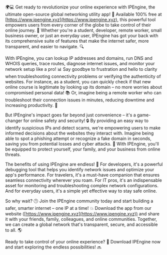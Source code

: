 🌍💻 Get ready to revolutionize your online experience with IPEngine, the ultimate open-source global networking utility app! 🚀 Available 100% free at [https://www.ipengine.xyz](https://www.ipengine.xyz), this powerful tool empowers users from every corner of the globe to take control of their online journey. 💪 Whether you're a student, developer, remote worker, small business owner, or just an everyday user, IPEngine has got your back with its comprehensive suite of features that make the internet safer, more transparent, and easier to navigate. 🔍

With IPEngine, you can lookup IP addresses and domains, run DNS and WHOIS queries, trace routes, diagnose internet issues, and monitor your network setup like a pro! 📊 Say goodbye to frustration and hello to clarity when troubleshooting connectivity problems or verifying the authenticity of websites. For instance, as a student, you can quickly check if that new online course is legitimate by looking up its domain – no more worries about compromised personal data! 📚 Or, imagine being a remote worker who can troubleshoot their connection issues in minutes, reducing downtime and increasing productivity. 💼

But IPEngine's impact goes far beyond just convenience – it's a game-changer for online safety and security! 🔒 By providing an easy way to identify suspicious IPs and detect scams, we're empowering users to make informed decisions about the websites they interact with. Imagine being able to spot a phishing attempt or recognize a fake domain in seconds, saving you from potential losses and cyber attacks. 💸 With IPEngine, you'll be equipped to protect yourself, your family, and your business from online threats.

The benefits of using IPEngine are endless! 🌟 For developers, it's a powerful debugging tool that helps you identify network issues and optimize your app's performance. For travelers, it's a must-have companion that ensures seamless connectivity wherever you roam. For IT pros, it's an indispensable asset for monitoring and troubleshooting complex network configurations. And for everyday users, it's a simple yet effective way to stay safe online.

So why wait? 🕒 Join the IPEngine community today and start building a safer, smarter internet – one IP at a time! 💥 Download the app from our website ([https://www.ipengine.xyz](https://www.ipengine.xyz)) and share it with your friends, family, colleagues, and online communities. Together, we can create a global network that's transparent, secure, and accessible to all. 🌎

Ready to take control of your online experience? 💪 Download IPEngine now and start exploring the endless possibilities! 🔜